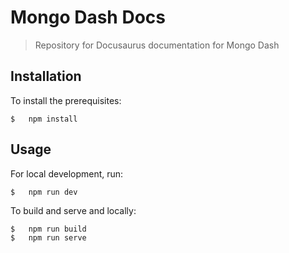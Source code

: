 # Mongo Dash Docs
> Repository for Docusaurus documentation for Mongo Dash


## Installation
To install the prerequisites:

```shell
$   npm install
```

## Usage
For local development, run:

```shell
$   npm run dev
```

To build and serve and locally:

```shell
$   npm run build
$   npm run serve
```